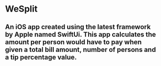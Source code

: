 # WeSplit

## An iOS app created using the latest framework by Apple named SwiftUi. This app calculates the amount per person would have to pay when given a total bill amount, number of persons and a tip percentage value.
